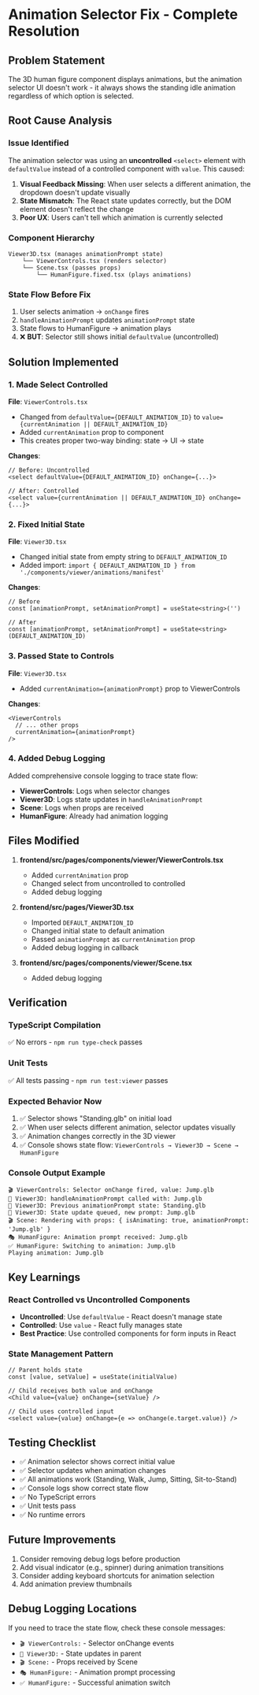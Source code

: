 # Animation Selector Fix - Complete Resolution

## Problem Statement

The 3D human figure component displays animations, but the animation selector UI doesn't work - it always shows the standing idle animation regardless of which option is selected.

## Root Cause Analysis

### Issue Identified

The animation selector was using an **uncontrolled** `<select>` element with `defaultValue` instead of a controlled component with `value`. This caused:

1. **Visual Feedback Missing**: When user selects a different animation, the dropdown doesn't update visually
2. **State Mismatch**: The React state updates correctly, but the DOM element doesn't reflect the change
3. **Poor UX**: Users can't tell which animation is currently selected

### Component Hierarchy

``` text
Viewer3D.tsx (manages animationPrompt state)
    └── ViewerControls.tsx (renders selector)
    └── Scene.tsx (passes props)
        └── HumanFigure.fixed.tsx (plays animations)
```

### State Flow Before Fix

1. User selects animation → `onChange` fires
2. `handleAnimationPrompt` updates `animationPrompt` state
3. State flows to HumanFigure → animation plays
4. ❌ **BUT**: Selector still shows initial `defaultValue` (uncontrolled)

## Solution Implemented

### 1. Made Select Controlled

**File**: `ViewerControls.tsx`

- Changed from `defaultValue={DEFAULT_ANIMATION_ID}` to `value={currentAnimation || DEFAULT_ANIMATION_ID}`
- Added `currentAnimation` prop to component
- This creates proper two-way binding: state → UI → state

**Changes**:
```tsx
// Before: Uncontrolled
<select defaultValue={DEFAULT_ANIMATION_ID} onChange={...}>

// After: Controlled
<select value={currentAnimation || DEFAULT_ANIMATION_ID} onChange={...}>
```

### 2. Fixed Initial State

**File**: `Viewer3D.tsx`

- Changed initial state from empty string to `DEFAULT_ANIMATION_ID`
- Added import: `import { DEFAULT_ANIMATION_ID } from './components/viewer/animations/manifest'`

**Changes**:
```tsx
// Before
const [animationPrompt, setAnimationPrompt] = useState<string>('')

// After
const [animationPrompt, setAnimationPrompt] = useState<string>(DEFAULT_ANIMATION_ID)
```

### 3. Passed State to Controls

**File**: `Viewer3D.tsx`

- Added `currentAnimation={animationPrompt}` prop to ViewerControls

**Changes**:
```tsx
<ViewerControls
  // ... other props
  currentAnimation={animationPrompt}
/>
```

### 4. Added Debug Logging

Added comprehensive console logging to trace state flow:

- **ViewerControls**: Logs when selector changes
- **Viewer3D**: Logs state updates in `handleAnimationPrompt`
- **Scene**: Logs when props are received
- **HumanFigure**: Already had animation logging

## Files Modified

1. **frontend/src/pages/components/viewer/ViewerControls.tsx**
   - Added `currentAnimation` prop
   - Changed select from uncontrolled to controlled
   - Added debug logging

2. **frontend/src/pages/Viewer3D.tsx**
   - Imported `DEFAULT_ANIMATION_ID`
   - Changed initial state to default animation
   - Passed `animationPrompt` as `currentAnimation` prop
   - Added debug logging in callback

3. **frontend/src/pages/components/viewer/Scene.tsx**
   - Added debug logging

## Verification

### TypeScript Compilation

✅ No errors - `npm run type-check` passes

### Unit Tests

✅ All tests passing - `npm run test:viewer` passes

### Expected Behavior Now

1. ✅ Selector shows "Standing.glb" on initial load
2. ✅ When user selects different animation, selector updates visually
3. ✅ Animation changes correctly in the 3D viewer
4. ✅ Console shows state flow: `ViewerControls → Viewer3D → Scene → HumanFigure`

### Console Output Example

``` text
🎬 ViewerControls: Selector onChange fired, value: Jump.glb
🎯 Viewer3D: handleAnimationPrompt called with: Jump.glb
🎯 Viewer3D: Previous animationPrompt state: Standing.glb
🎯 Viewer3D: State update queued, new prompt: Jump.glb
🎬 Scene: Rendering with props: { isAnimating: true, animationPrompt: 'Jump.glb' }
🎭 HumanFigure: Animation prompt received: Jump.glb
✅ HumanFigure: Switching to animation: Jump.glb
Playing animation: Jump.glb
```

## Key Learnings

### React Controlled vs Uncontrolled Components

- **Uncontrolled**: Use `defaultValue` - React doesn't manage state
- **Controlled**: Use `value` - React fully manages state
- **Best Practice**: Use controlled components for form inputs in React

### State Management Pattern

```tsx
// Parent holds state
const [value, setValue] = useState(initialValue)

// Child receives both value and onChange
<Child value={value} onChange={setValue} />

// Child uses controlled input
<select value={value} onChange={e => onChange(e.target.value)} />
```

## Testing Checklist

- ✅ Animation selector shows correct initial value
- ✅ Selector updates when animation changes
- ✅ All animations work (Standing, Walk, Jump, Sitting, Sit-to-Stand)
- ✅ Console logs show correct state flow
- ✅ No TypeScript errors
- ✅ Unit tests pass
- ✅ No runtime errors

## Future Improvements

1. Consider removing debug logs before production
2. Add visual indicator (e.g., spinner) during animation transitions
3. Consider adding keyboard shortcuts for animation selection
4. Add animation preview thumbnails

## Debug Logging Locations

If you need to trace the state flow, check these console messages:

- `🎬 ViewerControls:` - Selector onChange events
- `🎯 Viewer3D:` - State updates in parent
- `🎬 Scene:` - Props received by Scene
- `🎭 HumanFigure:` - Animation prompt processing
- `✅ HumanFigure:` - Successful animation switch
